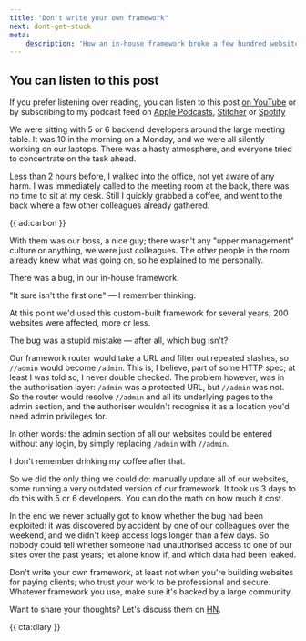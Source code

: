 ```yaml
---
title: "Don't write your own framework"
next: dont-get-stuck
meta:
    description: 'How an in-house framework broke a few hundred websites'
---
```


<div class="sidenote">
<h2>You can listen to this post</h2>

If you prefer listening over reading, you can listen to this post [on YouTube](*https://www.youtube.com/watch?v=oy0b2U9fyRo&ab_channel=BrentRoose) or by subscribing to my podcast feed on [Apple Podcasts](*https://podcasts.apple.com/be/podcast/rant-with-brent/id1462956030), [Stitcher](*https://www.stitcher.com/s?fid=403581&refid=stpr.) or [Spotify](*https://open.spotify.com/show/43sF0kY3BWepaO9CkLvVdJ?si=R-MIXaMHQbegQyq3gQm7Yw)
</div>

We were sitting with 5 or 6 backend developers around the large meeting table. It was 10 in the morning on a Monday, and we were all silently working on our laptops. There was a hasty atmosphere, and everyone tried to concentrate on the task ahead.

Less than 2 hours before, I walked into the office, not yet aware of any harm. I was immediately called to the meeting room at the back, there was no time to sit at my desk. Still I quickly grabbed a coffee, and went to the back where a few other colleagues already gathered.

{{ ad:carbon }}

With them was our boss, a nice guy; there wasn't any "upper management" culture or anything, we were just colleagues. The other people in the room already knew what was going on, so he explained to me personally.

There was a bug, in our in-house framework. 

"It sure isn't the first one" — I remember thinking. 

At this point we'd used this custom-built framework for several years; 200 websites were affected, more or less.

The bug was a stupid mistake — after all, which bug isn't? 

Our framework router would take a URL and filter out repeated slashes, so `//admin` would become `/admin`. This is, I believe, part of some HTTP spec; at least I was told so, I never double checked. The problem however, was in the authorisation layer: `/admin` was a protected URL, but `//admin` was not. So the router would resolve `//admin` and all its underlying pages to the admin section, and the authoriser wouldn't recognise it as a location you'd need admin privileges for.

In other words: the admin section of all our websites could be entered without any login, by simply replacing `/admin` with `//admin`.

I don't remember drinking my coffee after that.

So we did the only thing we could do: manually update all of our websites, some running a very outdated version of our framework. It took us 3 days to do this with 5 or 6 developers. You can do the math on how much it cost.

In the end we never actually got to know whether the bug had been exploited: it was discovered by accident by one of our colleagues over the weekend, and we didn't keep access logs longer than a few days. So nobody could tell whether someone had unauthorised access to one of our sites over the past years; let alone know if, and which data had been leaked.

Don't write your own framework, at least not when you're building websites for paying clients; who trust your work to be professional and secure. Whatever framework you use, make sure it's backed by a large community.

Want to share your thoughts? Let's discuss them on [HN](*https://news.ycombinator.com/item?id=23508370).

{{ cta:diary }}

